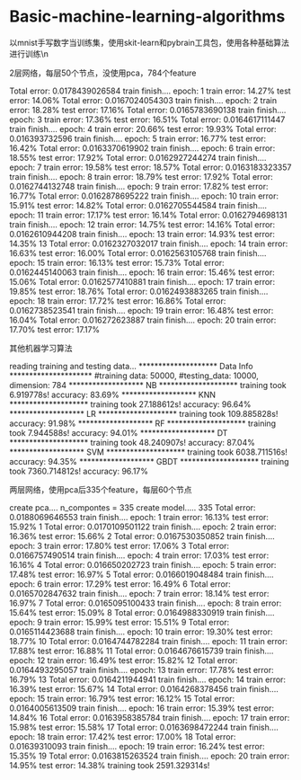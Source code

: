# Basic-machine-learning-algorithms
以mnist手写数字当训练集，使用skit-learn和pybrain工具包，使用各种基础算法进行训练\n


2层网络，每层50个节点，没使用pca，784个feature

Total error: 0.0178439026584
train finish....
epoch:    1   train error: 14.27%   test error: 14.06%
Total error: 0.0167024054303
train finish....
epoch:    2   train error: 18.28%   test error: 17.16%
Total error: 0.0165783690138
train finish....
epoch:    3   train error: 17.36%   test error: 16.51%
Total error: 0.0164617111447
train finish....
epoch:    4   train error: 20.66%   test error: 19.93%
Total error: 0.016393732596
train finish....
epoch:    5   train error: 16.77%   test error: 16.42%
Total error: 0.0163370619902
train finish....
epoch:    6   train error: 18.55%   test error: 17.92%
Total error: 0.0162927244274
train finish....
epoch:    7   train error: 19.58%   test error: 18.57%
Total error: 0.0163183323357
train finish....
epoch:    8   train error: 18.79%   test error: 17.92%
Total error: 0.0162744132748
train finish....
epoch:    9   train error: 17.82%   test error: 16.77%
Total error: 0.0162878695222
train finish....
epoch:   10   train error: 15.91%   test error: 14.82%
Total error: 0.0162705544584
train finish....
epoch:   11   train error: 17.17%   test error: 16.14%
Total error: 0.0162794698131
train finish....
epoch:   12   train error: 14.75%   test error: 14.16%
Total error: 0.0162610944208
train finish....
epoch:   13   train error: 14.93%   test error: 14.35%
13
Total error: 0.0162327032017
train finish....
epoch:   14   train error: 16.63%   test error: 16.00%
Total error: 0.0162563105768
train finish....
epoch:   15   train error: 16.13%   test error: 15.73%
Total error: 0.0162445140063
train finish....
epoch:   16   train error: 15.46%   test error: 15.06%
Total error: 0.0162577410881
train finish....
epoch:   17   train error: 19.85%   test error: 18.76%
Total error: 0.0162493883265
train finish....
epoch:   18   train error: 17.72%   test error: 16.86%
Total error: 0.0162738523541
train finish....
epoch:   19   train error: 16.48%   test error: 16.04%
Total error: 0.016272623887
train finish....
epoch:   20   train error: 17.70%   test error: 17.17%

其他机器学习算法

reading training and testing data...
******************** Data Info *********************
#training data: 50000, #testing_data: 10000, dimension: 784
******************* NB ********************
training took 6.919778s!
accuracy: 83.69%
******************* KNN ********************
training took 27.188612s!
accuracy: 96.64%
******************* LR ********************
training took 109.885828s!
accuracy: 91.98%
******************* RF ********************
training took 7.944588s!
accuracy: 94.01%
******************* DT ********************
training took 48.240907s!
accuracy: 87.04%
******************* SVM ********************
training took 6038.711516s!
accuracy: 94.35%
******************* GBDT ********************
training took 7360.714812s!
accuracy: 96.17%


两层网络，使用pca后335个feature，每层60个节点

create pca....
n_compontes = 335
create model.....
335
Total error: 0.0188069646553
train finish....
epoch:    1   train error: 16.13%   test error: 15.92%
1
Total error: 0.0170109501122
train finish....
epoch:    2   train error: 16.36%   test error: 15.66%
2
Total error: 0.0167530350852
train finish....
epoch:    3   train error: 17.80%   test error: 17.06%
3
Total error: 0.0166757490514
train finish....
epoch:    4   train error: 17.03%   test error: 16.16%
4
Total error: 0.016650202723
train finish....
epoch:    5   train error: 17.48%   test error: 16.97%
5
Total error: 0.0166019048484
train finish....
epoch:    6   train error: 17.29%   test error: 16.49%
6
Total error: 0.0165702847632
train finish....
epoch:    7   train error: 18.14%   test error: 16.97%
7
Total error: 0.0165095100433
train finish....
epoch:    8   train error: 15.64%   test error: 15.09%
8
Total error: 0.0164988330919
train finish....
epoch:    9   train error: 15.99%   test error: 15.51%
9
Total error: 0.0165114423688
train finish....
epoch:   10   train error: 19.30%   test error: 18.77%
10
Total error: 0.0164744782284
train finish....
epoch:   11   train error: 17.88%   test error: 16.88%
11
Total error: 0.0164676615739
train finish....
epoch:   12   train error: 16.49%   test error: 15.82%
12
Total error: 0.0164493295057
train finish....
epoch:   13   train error: 17.78%   test error: 16.79%
13
Total error: 0.0164211944941
train finish....
epoch:   14   train error: 16.39%   test error: 15.67%
14
Total error: 0.0164268378456
train finish....
epoch:   15   train error: 16.79%   test error: 16.12%
15
Total error: 0.0164005613509
train finish....
epoch:   16   train error: 15.39%   test error: 14.84%
16
Total error: 0.0163958385784
train finish....
epoch:   17   train error: 15.98%   test error: 15.58%
17
Total error: 0.0163698472244
train finish....
epoch:   18   train error: 17.42%   test error: 17.00%
18
Total error: 0.01639310093
train finish....
epoch:   19   train error: 16.24%   test error: 15.35%
19
Total error: 0.0163815263524
train finish....
epoch:   20   train error: 14.95%   test error: 14.38%
training took 2591.329314s!
